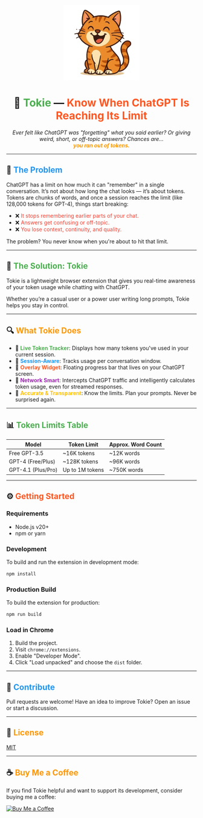 <p align="center">
  <img src="src/assets/happyCat.png" alt="Tokie Logo" width="200" />
</p>

<h1 align="center">🧠 <span style="color:#4CAF50">Tokie</span> — <span style="color:#FF5722">Know When ChatGPT Is Reaching Its Limit</span></h1>

<p align="center">
  <em>Ever felt like ChatGPT was "forgetting" what you said earlier? Or giving weird, short, or off-topic answers? Chances are…<br>
  <strong style="color:#FF9800">you ran out of tokens.</strong></em>
</p>

---

## 🧩 <span style="color:#2196F3">The Problem</span>
ChatGPT has a limit on how much it can "remember" in a single conversation. It’s not about how long the chat looks — it’s about tokens. Tokens are chunks of words, and once a session reaches the limit (like 128,000 tokens for GPT-4), things start breaking:

- ❌ <span style="color:#F44336">It stops remembering earlier parts of your chat.</span>
- ❌ <span style="color:#F44336">Answers get confusing or off-topic.</span>
- ❌ <span style="color:#F44336">You lose context, continuity, and quality.</span>

The problem?
You never know when you're about to hit that limit.

---

## 🚀 <span style="color:#4CAF50">The Solution: Tokie</span>
Tokie is a lightweight browser extension that gives you real-time awareness of your token usage while chatting with ChatGPT.

Whether you’re a casual user or a power user writing long prompts, Tokie helps you stay in control.

---

## 🔍 <span style="color:#FF9800">What Tokie Does</span>

- 🧮 **<span style="color:#4CAF50">Live Token Tracker</span>**: Displays how many tokens you've used in your current session.
- 💬 **<span style="color:#2196F3">Session-Aware</span>**: Tracks usage per conversation window.
- 🧷 **<span style="color:#FF5722">Overlay Widget</span>**: Floating progress bar that lives on your ChatGPT screen.
- 🧠 **<span style="color:#9C27B0">Network Smart</span>**: Intercepts ChatGPT traffic and intelligently calculates token usage, even for streamed responses.
- 🧪 **<span style="color:#FFC107">Accurate & Transparent</span>**: Know the limits. Plan your prompts. Never be surprised again.

---
## 📊 <span style="color:#4CAF50">Token Limits Table</span>
| Model               | Token Limit      | Approx. Word Count |
|---------------------|------------------|---------------------|
| Free GPT-3.5        | ~16K tokens      | ~12K words          |
| GPT-4 (Free/Plus)   | ~128K tokens     | ~96K words          |
| GPT-4.1 (Plus/Pro)  | Up to 1M tokens  | ~750K words         |

---


## ⚙️ <span style="color:#FF5722">Getting Started</span>

### Requirements
- Node.js v20+
- npm or yarn

### Development
To build and run the extension in development mode:
```bash
npm install
```

### Production Build
To build the extension for production:
```bash
npm run build
```

### Load in Chrome
1. Build the project.
2. Visit `chrome://extensions`.
3. Enable "Developer Mode".
4. Click "Load unpacked" and choose the `dist` folder.

---


## 🤝 <span style="color:#2196F3">Contribute</span>
Pull requests are welcome! Have an idea to improve Tokie? Open an issue or start a discussion.

---

## 📄 <span style="color:#FF9800">License</span>
[MIT](LICENSE)

---

## ☕ <span style="color:#FF9800">Buy Me a Coffee</span>
If you find Tokie helpful and want to support its development, consider buying me a coffee:

[![Buy Me a Coffee](https://img.shields.io/badge/Buy%20Me%20a%20Coffee-FFDD00?style=flat&logo=buy-me-a-coffee&logoColor=black)](https://buymeacoffee.com/69bckhiudr)
